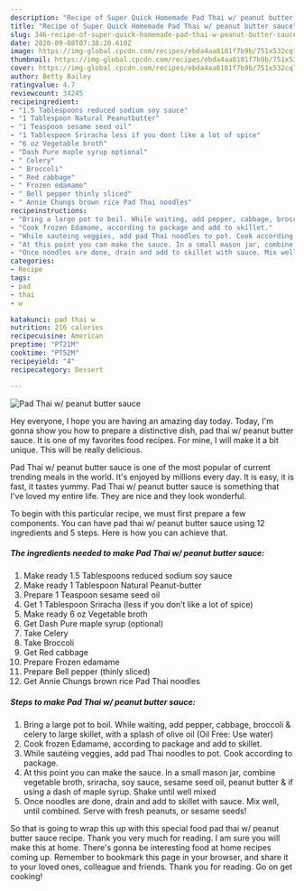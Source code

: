 ```yaml
---
description: "Recipe of Super Quick Homemade Pad Thai w/ peanut butter sauce"
title: "Recipe of Super Quick Homemade Pad Thai w/ peanut butter sauce"
slug: 346-recipe-of-super-quick-homemade-pad-thai-w-peanut-butter-sauce
date: 2020-09-08T07:38:20.610Z
image: https://img-global.cpcdn.com/recipes/ebda4aa8181f7b9b/751x532cq70/pad-thai-w-peanut-butter-sauce-recipe-main-photo.jpg
thumbnail: https://img-global.cpcdn.com/recipes/ebda4aa8181f7b9b/751x532cq70/pad-thai-w-peanut-butter-sauce-recipe-main-photo.jpg
cover: https://img-global.cpcdn.com/recipes/ebda4aa8181f7b9b/751x532cq70/pad-thai-w-peanut-butter-sauce-recipe-main-photo.jpg
author: Betty Bailey
ratingvalue: 4.7
reviewcount: 34245
recipeingredient:
- "1.5 Tablespoons reduced sodium soy sauce"
- "1 Tablespoon Natural Peanutbutter"
- "1 Teaspoon sesame seed oil"
- "1 Tablespoon Sriracha less if you dont like a lot of spice"
- "6 oz Vegetable broth"
- "Dash Pure maple syrup optional"
- " Celery"
- " Broccoli"
- " Red cabbage"
- " Frozen edamame"
- " Bell pepper thinly sliced"
- " Annie Chungs brown rice Pad Thai noodles"
recipeinstructions:
- "Bring a large pot to boil. While waiting, add pepper, cabbage, broccoli &amp; celery to large skillet, with a splash of olive oil (Oil Free: Use water)"
- "Cook frozen Edamame, according to package and add to skillet."
- "While sautéing veggies, add pad Thai noodles to pot. Cook according to package."
- "At this point you can make the sauce. In a small mason jar, combine vegetable broth, sriracha, soy sauce, sesame seed oil, peanut butter &amp; if using a dash of maple syrup. Shake until well mixed"
- "Once noodles are done, drain and add to skillet with sauce. Mix well, until combined. Serve with fresh peanuts, or sesame seeds!"
categories:
- Recipe
tags:
- pad
- thai
- w

katakunci: pad thai w 
nutrition: 216 calories
recipecuisine: American
preptime: "PT21M"
cooktime: "PT52M"
recipeyield: "4"
recipecategory: Dessert

---
```



![Pad Thai w/ peanut butter sauce](https://img-global.cpcdn.com/recipes/ebda4aa8181f7b9b/751x532cq70/pad-thai-w-peanut-butter-sauce-recipe-main-photo.jpg)

Hey everyone, I hope you are having an amazing day today. Today, I'm gonna show you how to prepare a distinctive dish, pad thai w/ peanut butter sauce. It is one of my favorites food recipes. For mine, I will make it a bit unique. This will be really delicious.

Pad Thai w/ peanut butter sauce is one of the most popular of current trending meals in the world. It's enjoyed by millions every day. It is easy, it is fast, it tastes yummy. Pad Thai w/ peanut butter sauce is something that I've loved my entire life. They are nice and they look wonderful.




To begin with this particular recipe, we must first prepare a few components. You can have pad thai w/ peanut butter sauce using 12 ingredients and 5 steps. Here is how you can achieve that.

<!--inarticleads1-->

##### The ingredients needed to make Pad Thai w/ peanut butter sauce:

1. Make ready 1.5 Tablespoons reduced sodium soy sauce
1. Make ready 1 Tablespoon Natural Peanut-butter
1. Prepare 1 Teaspoon sesame seed oil
1. Get 1 Tablespoon Sriracha (less if you don’t like a lot of spice)
1. Make ready 6 oz Vegetable broth
1. Get Dash Pure maple syrup (optional)
1. Take  Celery
1. Take  Broccoli
1. Get  Red cabbage
1. Prepare  Frozen edamame
1. Prepare  Bell pepper (thinly sliced)
1. Get  Annie Chungs brown rice Pad Thai noodles




<!--inarticleads2-->

##### Steps to make Pad Thai w/ peanut butter sauce:

1. Bring a large pot to boil. While waiting, add pepper, cabbage, broccoli &amp; celery to large skillet, with a splash of olive oil (Oil Free: Use water)
1. Cook frozen Edamame, according to package and add to skillet.
1. While sautéing veggies, add pad Thai noodles to pot. Cook according to package.
1. At this point you can make the sauce. In a small mason jar, combine vegetable broth, sriracha, soy sauce, sesame seed oil, peanut butter &amp; if using a dash of maple syrup. Shake until well mixed
1. Once noodles are done, drain and add to skillet with sauce. Mix well, until combined. Serve with fresh peanuts, or sesame seeds!




So that is going to wrap this up with this special food pad thai w/ peanut butter sauce recipe. Thank you very much for reading. I am sure you will make this at home. There's gonna be interesting food at home recipes coming up. Remember to bookmark this page in your browser, and share it to your loved ones, colleague and friends. Thank you for reading. Go on get cooking!
